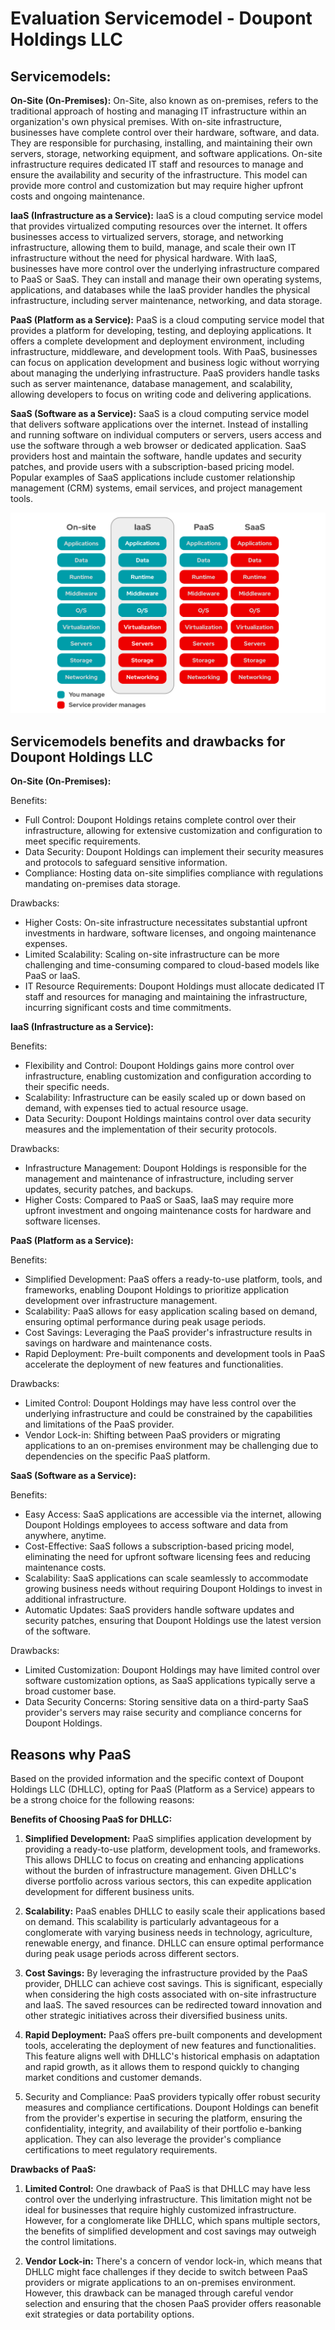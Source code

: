 # Evaluation Servicemodel - Doupont Holdings LLC

## Servicemodels:

**On-Site (On-Premises):**
On-Site, also known as on-premises, refers to the traditional approach of hosting and managing IT infrastructure within an organization's own physical premises. With on-site infrastructure, businesses have complete control over their hardware, software, and data. They are responsible for purchasing, installing, and maintaining their own servers, storage, networking equipment, and software applications. On-site infrastructure requires dedicated IT staff and resources to manage and ensure the availability and security of the infrastructure. This model can provide more control and customization but may require higher upfront costs and ongoing maintenance.

**IaaS (Infrastructure as a Service):**
IaaS is a cloud computing service model that provides virtualized computing resources over the internet. It offers businesses access to virtualized servers, storage, and networking infrastructure, allowing them to build, manage, and scale their own IT infrastructure without the need for physical hardware. With IaaS, businesses have more control over the underlying infrastructure compared to PaaS or SaaS. They can install and manage their own operating systems, applications, and databases while the IaaS provider handles the physical infrastructure, including server maintenance, networking, and data storage.

**PaaS (Platform as a Service):**
PaaS is a cloud computing service model that provides a platform for developing, testing, and deploying applications. It offers a complete development and deployment environment, including infrastructure, middleware, and development tools. With PaaS, businesses can focus on application development and business logic without worrying about managing the underlying infrastructure. PaaS providers handle tasks such as server maintenance, database management, and scalability, allowing developers to focus on writing code and delivering applications.

**SaaS (Software as a Service):**
SaaS is a cloud computing service model that delivers software applications over the internet. Instead of installing and running software on individual computers or servers, users access and use the software through a web browser or dedicated application. SaaS providers host and maintain the software, handle updates and security patches, and provide users with a subscription-based pricing model. Popular examples of SaaS applications include customer relationship management (CRM) systems, email services, and project management tools.

![Servicemodels](../../images/servicemodels.png)

## Servicemodels benefits and drawbacks for Doupont Holdings LLC

**On-Site (On-Premises):**

Benefits:
- Full Control: Doupont Holdings retains complete control over their infrastructure, allowing for extensive customization and configuration to meet specific requirements.
- Data Security: Doupont Holdings can implement their security measures and protocols to safeguard sensitive information.
- Compliance: Hosting data on-site simplifies compliance with regulations mandating on-premises data storage.

Drawbacks:
- Higher Costs: On-site infrastructure necessitates substantial upfront investments in hardware, software licenses, and ongoing maintenance expenses.
- Limited Scalability: Scaling on-site infrastructure can be more challenging and time-consuming compared to cloud-based models like PaaS or IaaS.
- IT Resource Requirements: Doupont Holdings must allocate dedicated IT staff and resources for managing and maintaining the infrastructure, incurring significant costs and time commitments.

**IaaS (Infrastructure as a Service):**

Benefits:
- Flexibility and Control: Doupont Holdings gains more control over infrastructure, enabling customization and configuration according to their specific needs.
- Scalability: Infrastructure can be easily scaled up or down based on demand, with expenses tied to actual resource usage.
- Data Security: Doupont Holdings maintains control over data security measures and the implementation of their security protocols.

Drawbacks:
- Infrastructure Management: Doupont Holdings is responsible for the management and maintenance of infrastructure, including server updates, security patches, and backups.
- Higher Costs: Compared to PaaS or SaaS, IaaS may require more upfront investment and ongoing maintenance costs for hardware and software licenses.

**PaaS (Platform as a Service):**

Benefits:
- Simplified Development: PaaS offers a ready-to-use platform, tools, and frameworks, enabling Doupont Holdings to prioritize application development over infrastructure management.
- Scalability: PaaS allows for easy application scaling based on demand, ensuring optimal performance during peak usage periods.
- Cost Savings: Leveraging the PaaS provider's infrastructure results in savings on hardware and maintenance costs.
- Rapid Deployment: Pre-built components and development tools in PaaS accelerate the deployment of new features and functionalities.

Drawbacks:
- Limited Control: Doupont Holdings may have less control over the underlying infrastructure and could be constrained by the capabilities and limitations of the PaaS provider.
- Vendor Lock-in: Shifting between PaaS providers or migrating applications to an on-premises environment may be challenging due to dependencies on the specific PaaS platform.

**SaaS (Software as a Service):**

Benefits:
- Easy Access: SaaS applications are accessible via the internet, allowing Doupont Holdings employees to access software and data from anywhere, anytime.
- Cost-Effective: SaaS follows a subscription-based pricing model, eliminating the need for upfront software licensing fees and reducing maintenance costs.
- Scalability: SaaS applications can scale seamlessly to accommodate growing business needs without requiring Doupont Holdings to invest in additional infrastructure.
- Automatic Updates: SaaS providers handle software updates and security patches, ensuring that Doupont Holdings use the latest version of the software.

Drawbacks:
- Limited Customization: Doupont Holdings may have limited control over software customization options, as SaaS applications typically serve a broad customer base.
- Data Security Concerns: Storing sensitive data on a third-party SaaS provider's servers may raise security and compliance concerns for Doupont Holdings.

## Reasons why PaaS

Based on the provided information and the specific context of Doupont Holdings LLC (DHLLC), opting for PaaS (Platform as a Service) appears to be a strong choice for the following reasons:

**Benefits of Choosing PaaS for DHLLC:**

1. **Simplified Development:** PaaS simplifies application development by providing a ready-to-use platform, development tools, and frameworks. This allows DHLLC to focus on creating and enhancing applications without the burden of infrastructure management. Given DHLLC's diverse portfolio across various sectors, this can expedite application development for different business units.

2. **Scalability:** PaaS enables DHLLC to easily scale their applications based on demand. This scalability is particularly advantageous for a conglomerate with varying business needs in technology, agriculture, renewable energy, and finance. DHLLC can ensure optimal performance during peak usage periods across different sectors.

3. **Cost Savings:** By leveraging the infrastructure provided by the PaaS provider, DHLLC can achieve cost savings. This is significant, especially when considering the high costs associated with on-site infrastructure and IaaS. The saved resources can be redirected toward innovation and other strategic initiatives across their diversified business units.

4. **Rapid Deployment:** PaaS offers pre-built components and development tools, accelerating the deployment of new features and functionalities. This feature aligns well with DHLLC's historical emphasis on adaptation and rapid growth, as it allows them to respond quickly to changing market conditions and customer demands.

5. Security and Compliance: PaaS providers typically offer robust security measures and compliance certifications. Doupont Holdings can benefit from the provider's expertise in securing the platform, ensuring the confidentiality, integrity, and availability of their portfolio e-banking application. They can also leverage the provider's compliance certifications to meet regulatory requirements.

**Drawbacks of PaaS:**

1. **Limited Control:** One drawback of PaaS is that DHLLC may have less control over the underlying infrastructure. This limitation might not be ideal for businesses that require highly customized infrastructure. However, for a conglomerate like DHLLC, which spans multiple sectors, the benefits of simplified development and cost savings may outweigh the control limitations.

2. **Vendor Lock-in:** There's a concern of vendor lock-in, which means that DHLLC might face challenges if they decide to switch between PaaS providers or migrate applications to an on-premises environment. However, this drawback can be managed through careful vendor selection and ensuring that the chosen PaaS provider offers reasonable exit strategies or data portability options.

